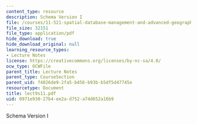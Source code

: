 ```yaml
---
content_type: resource
description: Schema Version I
file: /courses/11-521-spatial-database-management-and-advanced-geographic-information-systems-spring-2003/0971e93027b4ee2ad752a74d652a16b9_lect9s11.pdf
file_size: 32151
file_type: application/pdf
hide_download: true
hide_download_original: null
learning_resource_types:
- Lecture Notes
license: https://creativecommons.org/licenses/by-nc-sa/4.0/
ocw_type: OCWFile
parent_title: Lecture Notes
parent_type: CourseSection
parent_uid: f4026de9-2fa5-b456-b93b-b5df5d47745e
resourcetype: Document
title: lect9s11.pdf
uid: 0971e930-27b4-ee2a-d752-a74d652a16b9
---
```

Schema Version I